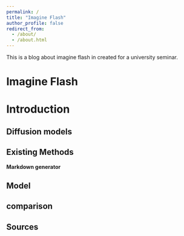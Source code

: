 ```yaml
---
permalink: /
title: "Imagine Flash"
author_profile: false
redirect_from: 
  - /about/
  - /about.html
---
```

This is a blog about imagine flash in created for a university seminar.



Imagine Flash
======



Introduction
======


Diffusion models
------


Existing Methods
------

**Markdown generator**


Model
------

comparison
------



Sources
------
